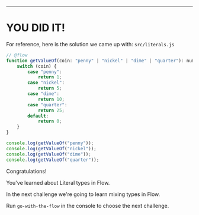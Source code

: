 ---

# YOU DID IT!

For reference, here is the solution we came up with:
`src/literals.js`
```js
// @flow
function getValueOf(coin: "penny" | "nickel" | "dime" | "quarter"): number {
    switch (coin) {
        case "penny":
            return 1;
        case "nickel":
            return 5;
        case "dime":
            return 10;
        case "quarter":
            return 25;
        default:
            return 0;
    }
}

console.log(getValueOf("penny"));
console.log(getValueOf("nickel"));
console.log(getValueOf("dime"));
console.log(getValueOf("quarter"));
```

Congratulations! 

You've learned about Literal types in Flow.

In the next challenge we're going to learn mixing types in Flow.

Run `go-with-the-flow` in the console to choose the next challenge.
